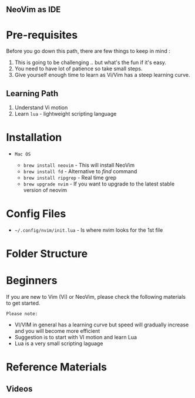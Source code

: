 
NeoVim as IDE
---

# Pre-requisites 
Before you go down this path, there are few things to keep in mind :

1. This is going to be challenging .. but what's the fun if it's easy.
2. You need to have lot of patience so take small steps.
3. Give yourself enough time to learn as Vi/Vim has a steep learning curve.

## Learning Path

1. Understand Vi motion 
2. Learn `lua` - lightweight scripting language

# Installation

* `Mac OS` 

  - `brew install neovim` - This will install NeoVim
  - `brew install fd` - Alternative to *find* command
  - `brew install ripgrep` - Real time grep
  - `brew upgrade nvim` - If you want to upgrade to the latest stable version of neovim



# Config Files

- `~/.config/nvim/init.lua` - Is where nvim looks for the 1st file


# Folder Structure




# Beginners
If you are new to Vim (Vi) or NeoVim, please check the following materials to get started. 

`Please note: `  
 - VI/VIM in general has a learning curve but speed will gradually increase and you will become more efficient
 - Suggestion is to start with VI motion and learn Lua
 - Lua is a very small scripting laguage



# Reference Materials

## Videos


## 
